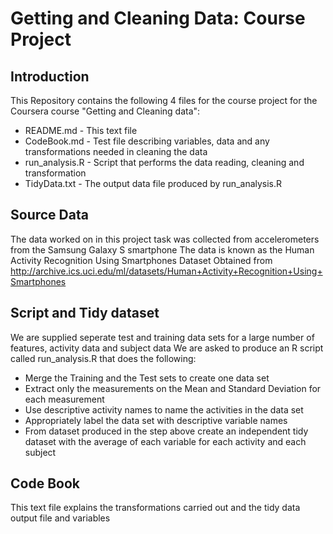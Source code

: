 # Getting and Cleaning Data: Course Project

## Introduction
This Repository contains the following 4 files for the course project for the Coursera course "Getting and Cleaning data":
* README.md - This text file
* CodeBook.md - Test file describing variables, data and any transformations needed in cleaning the data
* run_analysis.R - Script that performs the data reading, cleaning and transformation
* TidyData.txt - The output data file produced by run_analysis.R

## Source Data
The data worked on in this project task was collected from accelerometers from the Samsung Galaxy S smartphone
The data is known as the Human Activity Recognition Using Smartphones Dataset
Obtained from http://archive.ics.uci.edu/ml/datasets/Human+Activity+Recognition+Using+Smartphones

## Script and Tidy dataset
We are supplied seperate test and training data sets for a large number of features, activity data and subject data
We are asked to produce an R script called run_analysis.R that does the following:
 * Merge the Training and the Test sets to create one data set
 * Extract only the measurements on the Mean and Standard Deviation for each measurement
 * Use descriptive activity names to name the activities in the data set
 * Appropriately label the data set with descriptive variable names
 * From dataset produced in the step above create an independent tidy dataset with the average of each variable for each activity and each subject

## Code Book
This text file explains the transformations carried out and the tidy data output file and variables

